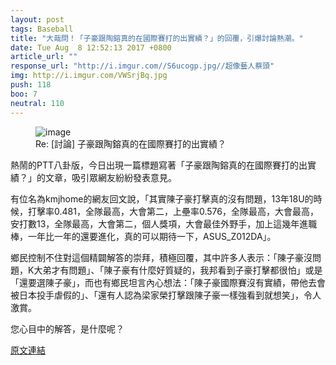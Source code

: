 ```yaml
---
layout: post
tags: Baseball
title: "大哉問！「子豪跟陶鎔真的在國際賽打的出實績？」的回覆，引爆討論熱潮。"
date: Tue Aug  8 12:52:13 2017 +0800
article_url: ""
response_url: "http://i.imgur.com//S6ucogp.jpg//超像藝人蔡頭"
img: http://i.imgur.com/VWSrjBq.jpg
push: 118
boo: 7
neutral: 110
---
```


<figure>
<img src="http://i.imgur.com/VWSrjBq.jpg" alt="image">
<figcaption>
Re: [討論] 子豪跟陶鎔真的在國際賽打的出實績？
</figcaption>
</figure>



熱鬧的PTT八卦版，今日出現一篇標題寫著「子豪跟陶鎔真的在國際賽打的出實績？」的文章，吸引眾網友紛紛發表意見。

有位名為kmjhome的網友回文說，「其實陳子豪打擊真的沒有問題，13年18U的時候，打擊率0.481，全隊最高，大會第二，上壘率0.576，全隊最高，大會最高，安打數13，全隊最高，大會第二，個人獎項，大會最佳外野手，加上這幾年進職棒，一年比一年的還要進化，真的可以期待一下，ASUS_Z012DA」。

鄉民控制不住對這個精闢解答的崇拜，積極回覆，其中許多人表示：「陳子豪沒問題，K大弟才有問題」、「陳子豪有什麼好質疑的，我邦看到子豪打擊都很怕」或是「還要選陳子豪」，而也有鄉民坦言內心想法：「陳子豪國際賽沒有實績，帶他去會被日本投手虐假的」、「還有人認為梁家榮打擊跟陳子豪一樣強看到就想笑」，令人激賞。

您心目中的解答，是什麼呢？

<a href = "https://www.ptt.cc/bbs/Baseball/M.1502167937.A.5F2.html">原文連結</a>

